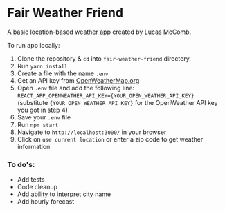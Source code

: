 # Fair Weather Friend

A basic location-based weather app created by Lucas McComb.

To run app locally:

1. Clone the repository & `cd` into `fair-weather-friend` directory.
2. Run `yarn install`
3. Create a file with the name `.env`
4. Get an API key from <a href="https://openweathermap.org/" target="_blank">OpenWeatherMap.org</a>
5. Open `.env` file and add the following line:
   `REACT_APP_OPENWEATHER_API_KEY={YOUR_OPEN_WEATHER_API_KEY}`
   (substitute `{YOUR_OPEN_WEATHER_API_KEY}` for the OpenWeather API key you got in step 4)
6. Save your `.env` file
7. Run `npm start`
8. Navigate to `http://localhost:3000/` in your browser
9. Click on `use current location` or enter a zip code to get weather information

### To do's:

- Add tests
- Code cleanup
- Add ability to interpret city name
- Add hourly forecast
